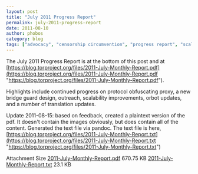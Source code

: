 ```yaml
---
layout: post
title: "July 2011 Progress Report"
permalink: july-2011-progress-report
date: 2011-08-10
author: phobos
category: blog
tags: ["advocacy", "censorship circumvention", "progress report", "scalability", "translations"]
---
```


The July 2011 Progress Report is at the bottom of this post and at [https://blog.torproject.org/files/2011-July-Monthly-Report.pdf](https://blog.torproject.org/files/2011-July-Monthly-Report.pdf "https://blog.torproject.org/files/2011-July-Monthly-Report.pdf").

Highlights include continued progress on protocol obfuscating proxy, a new bridge guard design, outreach, scalability improvements, orbot updates, and a number of translation updates.

Update 2011-08-15: based on feedback, created a plaintext version of the pdf. It doesn't contain the images obviously, but does contain all of the content. Generated the text file via pandoc. The text file is here, [https://blog.torproject.org/files/2011-July-Monthly-Report.txt](https://blog.torproject.org/files/2011-July-Monthly-Report.txt "https://blog.torproject.org/files/2011-July-Monthly-Report.txt")

<thead><tr>
<th>Attachment</th>
<th>Size</th> </tr></thead><tbody>
 <tr class="odd">
<td><a href="https://blog.torproject.org/files/2011-July-Monthly-Report.pdf">2011-July-Monthly-Report.pdf</a></td>
<td>670.75 KB</td> </tr>
 <tr class="even">
<td><a href="https://blog.torproject.org/files/2011-July-Monthly-Report.txt">2011-July-Monthly-Report.txt</a></td>
<td>23.1 KB</td> </tr>
</tbody>

